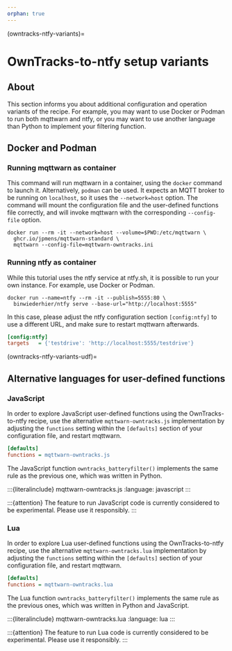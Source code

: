 ```yaml
---
orphan: true
---
```


(owntracks-ntfy-variants)=

# OwnTracks-to-ntfy setup variants


## About

This section informs you about additional configuration and operation variants of the
[](#owntracks-ntfy-recipe) recipe. For example, you may want to use Docker or Podman
to run both mqttwarn and ntfy, or you may want to use another language than Python to
implement your filtering function.


## Docker and Podman

### Running mqttwarn as container
This command will run mqttwarn in a container, using the `docker` command to launch it.
Alternatively, `podman` can be used. It expects an MQTT broker to be running on `localhost`,
so it uses the `--network=host` option. The command will mount the configuration file and
the user-defined functions file correctly, and will invoke mqttwarn with the corresponding
`--config-file` option.
```shell
docker run --rm -it --network=host --volume=$PWD:/etc/mqttwarn \
  ghcr.io/jpmens/mqttwarn-standard \
  mqttwarn --config-file=mqttwarn-owntracks.ini
```

### Running ntfy as container
While this tutorial uses the ntfy service at ntfy.sh, it is possible to run your own
instance. For example, use Docker or Podman.
```shell
docker run --name=ntfy --rm -it --publish=5555:80 \
  binwiederhier/ntfy serve --base-url="http://localhost:5555"
```
In this case, please adjust the ntfy configuration section `[config:ntfy]` to use
a different URL, and make sure to restart mqttwarn afterwards.
```ini
[config:ntfy]
targets   = {'testdrive': 'http://localhost:5555/testdrive'}
```


(owntracks-ntfy-variants-udf)=

## Alternative languages for user-defined functions

### JavaScript

In order to explore JavaScript user-defined functions using the OwnTracks-to-ntfy recipe,
use the alternative `mqttwarn-owntracks.js` implementation by adjusting the `functions`
setting within the `[defaults]` section of your configuration file, and restart mqttwarn.
```ini
[defaults]
functions = mqttwarn-owntracks.js
```

The JavaScript function `owntracks_batteryfilter()` implements the same rule as the
previous one, which was written in Python.

:::{literalinclude} mqttwarn-owntracks.js
:language: javascript
:::

:::{attention}
The feature to run JavaScript code is currently considered to be experimental.
Please use it responsibly.
:::

### Lua

In order to explore Lua user-defined functions using the OwnTracks-to-ntfy recipe,
use the alternative `mqttwarn-owntracks.lua` implementation by adjusting the `functions`
setting within the `[defaults]` section of your configuration file, and restart mqttwarn.
```ini
[defaults]
functions = mqttwarn-owntracks.lua
```

The Lua function `owntracks_batteryfilter()` implements the same rule as the
previous ones, which was written in Python and JavaScript.

:::{literalinclude} mqttwarn-owntracks.lua
:language: lua
:::

:::{attention}
The feature to run Lua code is currently considered to be experimental.
Please use it responsibly.
:::
